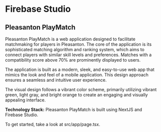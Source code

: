 # Firebase Studio

## Pleasanton PlayMatch

Pleasanton PlayMatch is a web application designed to facilitate matchmaking for players in Pleasanton. The core of the application is its sophisticated matching algorithm and ranking system, which aims to connect players with similar skill levels and preferences. Matches with a compatibility score above 70% are prominently displayed to users.

The application is built as a modern, sleek, and easy-to-use web app that mimics the look and feel of a mobile application. This design approach ensures a seamless and intuitive user experience.

The visual design follows a vibrant color scheme, primarily utilizing vibrant green, light gray, and bright orange to create an engaging and visually appealing interface.

**Technology Stack:**
Pleasanton PlayMatch is built using NextJS and Firebase Studio.

To get started, take a look at src/app/page.tsx.
